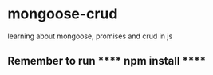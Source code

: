 # mongoose-crud
learning about mongoose, promises and crud in js

## Remember to run **** npm install ****
